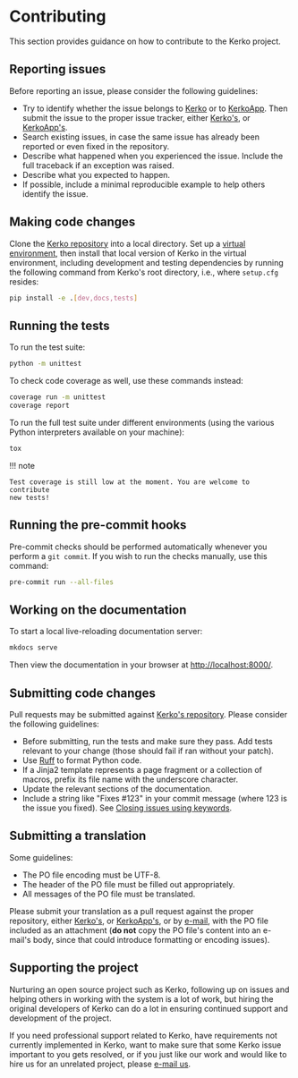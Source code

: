 # Contributing

This section provides guidance on how to contribute to the Kerko project.


## Reporting issues

Before reporting an issue, please consider the following guidelines:

- Try to identify whether the issue belongs to [Kerko] or to [KerkoApp]. Then
  submit the issue to the proper issue tracker, either [Kerko's][Kerko_issues],
  or [KerkoApp's][KerkoApp_issues].
- Search existing issues, in case the same issue has already been reported or
  even fixed in the repository.
- Describe what happened when you experienced the issue. Include the full
  traceback if an exception was raised.
- Describe what you expected to happen.
- If possible, include a minimal reproducible example to help others identify
  the issue.


## Making code changes

Clone the [Kerko repository][Kerko] into a local directory. Set up a [virtual
environment][venv], then install that local version of Kerko in the virtual
environment, including development and testing dependencies by running the
following command from Kerko's root directory, i.e., where `setup.cfg` resides:

```bash
pip install -e .[dev,docs,tests]
```


## Running the tests

To run the test suite:

```bash
python -m unittest
```

To check code coverage as well, use these commands instead:

```bash
coverage run -m unittest
coverage report
```

To run the full test suite under different environments (using the various
Python interpreters available on your machine):

```bash
tox
```

!!! note

    Test coverage is still low at the moment. You are welcome to contribute
    new tests!


## Running the pre-commit hooks

Pre-commit checks should be performed automatically whenever you perform a `git
commit`. If you wish to run the checks manually, use this command:

```bash
pre-commit run --all-files
```


## Working on the documentation

To start a local live-reloading documentation server:

```bash
mkdocs serve
```

Then view the documentation in your browser at <http://localhost:8000/>.


## Submitting code changes

Pull requests may be submitted against [Kerko's repository][Kerko]. Please
consider the following guidelines:

- Before submitting, run the tests and make sure they pass. Add tests relevant
  to your change (those should fail if ran without your patch).
- Use [Ruff](https://docs.astral.sh/ruff) to format Python code.
- If a Jinja2 template represents a page fragment or a collection of macros,
  prefix its file name with the underscore character.
- Update the relevant sections of the documentation.
- Include a string like "Fixes #123" in your commit message (where 123 is the
  issue you fixed). See [Closing issues using
  keywords](https://help.github.com/en/articles/closing-issues-using-keywords).


## Submitting a translation

Some guidelines:

- The PO file encoding must be UTF-8.
- The header of the PO file must be filled out appropriately.
- All messages of the PO file must be translated.

Please submit your translation as a pull request against the proper repository,
either [Kerko's][Kerko], or [KerkoApp's][KerkoApp], or by [e-mail][Kerko_email],
with the PO file included as an attachment (**do not** copy the PO file's
content into an e-mail's body, since that could introduce formatting or encoding
issues).


## Supporting the project

Nurturing an open source project such as Kerko, following up on issues and
helping others in working with the system is a lot of work, but hiring the
original developers of Kerko can do a lot in ensuring continued support and
development of the project.

If you need professional support related to Kerko, have requirements not
currently implemented in Kerko, want to make sure that some Kerko issue
important to you gets resolved, or if you just like our work and would like to
hire us for an unrelated project, please [e-mail us][Kerko_email].


[Kerko]: https://github.com/whiskyechobravo/kerko
[Kerko_email]: mailto:kerko@whiskyechobravo.com
[Kerko_issues]: https://github.com/whiskyechobravo/kerko/issues
[KerkoApp]: https://github.com/whiskyechobravo/kerkoapp
[KerkoApp_issues]: https://github.com/whiskyechobravo/kerkoapp/issues
[venv]: https://docs.python.org/3.11/tutorial/venv.html
